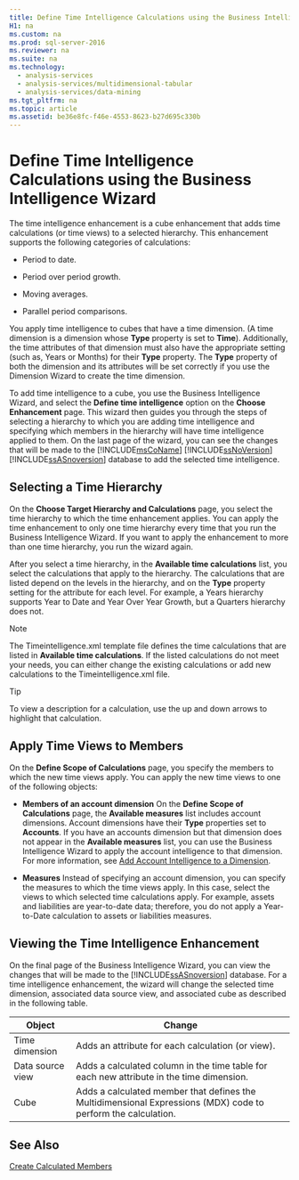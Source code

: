 ```yaml
---
title: Define Time Intelligence Calculations using the Business Intelligence Wizard
H1: na
ms.custom: na
ms.prod: sql-server-2016
ms.reviewer: na
ms.suite: na
ms.technology: 
  - analysis-services
  - analysis-services/multidimensional-tabular
  - analysis-services/data-mining
ms.tgt_pltfrm: na
ms.topic: article
ms.assetid: be36e8fc-f46e-4553-8623-b27d695c330b
---
```

# Define Time Intelligence Calculations using the Business Intelligence Wizard
  The time intelligence enhancement is a cube enhancement that adds time calculations \(or time views\) to a selected hierarchy. This enhancement supports the following categories of calculations:  
  
-   Period to date.  
  
-   Period over period growth.  
  
-   Moving averages.  
  
-   Parallel period comparisons.  
  
 You apply time intelligence to cubes that have a time dimension. \(A time dimension is a dimension whose **Type** property is set to **Time**\). Additionally, the time attributes of that dimension must also have the appropriate setting \(such as, Years or Months\) for their **Type** property. The **Type** property of both the dimension and its attributes will be set correctly if you use the Dimension Wizard to create the time dimension.  
  
 To add time intelligence to a cube, you use the Business Intelligence Wizard, and select the **Define time intelligence** option on the **Choose Enhancement** page. This wizard then guides you through the steps of selecting a hierarchy to which you are adding time intelligence and specifying which members in the hierarchy will have time intelligence applied to them. On the last page of the wizard, you can see the changes that will be made to the [!INCLUDE[msCoName](../../Token/Other/msCoName_md.md)] [!INCLUDE[ssNoVersion](../../Token/Other/ssNoVersion_md.md)] [!INCLUDE[ssASnoversion](../../Token/Other/ssASnoversion_md.md)] database to add the selected time intelligence.  
  
## Selecting a Time Hierarchy  
 On the **Choose Target Hierarchy and Calculations** page, you select the time hierarchy to which the time enhancement applies. You can apply the time enhancement to only one time hierarchy every time that you run the Business Intelligence Wizard. If you want to apply the enhancement to more than one time hierarchy, you run the wizard again.  
  
 After you select a time hierarchy, in the **Available time calculations** list, you select the calculations that apply to the hierarchy. The calculations that are listed depend on the levels in the hierarchy, and on the **Type** property setting for the attribute for each level. For example, a Years hierarchy supports Year to Date and Year Over Year Growth, but a Quarters hierarchy does not.  
  
> [!NOTE]  
>  The Timeintelligence.xml template file defines the time calculations that are listed in **Available time calculations**. If the listed calculations do not meet your needs, you can either change the existing calculations or add new calculations to the Timeintelligence.xml file.  
  
> [!TIP]  
>  To view a description for a calculation, use the up and down arrows to highlight that calculation.  
  
## Apply Time Views to Members  
 On the **Define Scope of Calculations** page, you specify the members to which the new time views apply. You can apply the new time views to one of the following objects:  
  
-   **Members of an account dimension** On the **Define Scope of Calculations** page, the **Available measures** list includes account dimensions. Account dimensions have their **Type** properties set to **Accounts**. If you have an accounts dimension but that dimension does not appear in the **Available measures** list, you can use the Business Intelligence Wizard to apply the account intelligence to that dimension. For more information, see [Add Account Intelligence to a Dimension](../../Topics/TopicNameContainA/Add-Account-Intelligence-to-a-Dimension.md).  
  
-   **Measures** Instead of specifying an account dimension, you can specify the measures to which the time views apply. In this case, select the views to which selected time calculations apply. For example, assets and liabilities are year\-to\-date data; therefore, you do not apply a Year\-to\-Date calculation to assets or liabilities measures.  
  
## Viewing the Time Intelligence Enhancement  
 On the final page of the Business Intelligence Wizard, you can view the changes that will be made to the [!INCLUDE[ssASnoversion](../../Token/Other/ssASnoversion_md.md)] database. For a time intelligence enhancement, the wizard will change the selected time dimension, associated data source view, and associated cube as described in the following table.  
  
|Object|Change|  
|------------|------------|  
|Time dimension|Adds an attribute for each calculation \(or view\).|  
|Data source view|Adds a calculated column in the time table for each new attribute in the time dimension.|  
|Cube|Adds a calculated member that defines the Multidimensional Expressions \(MDX\) code to perform the calculation.|  
  
## See Also  
 [Create Calculated Members](../../Topics/TopicNameNotContainA/Create-Calculated-Members.md)  
  
  